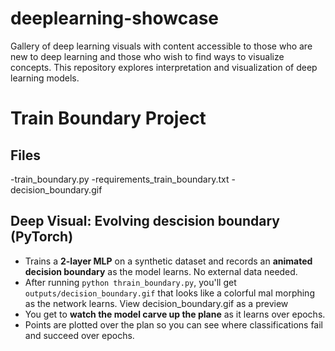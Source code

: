 # deeplearning-showcase
Gallery of deep learning visuals with content accessible to those who are new to deep learning and those who wish to find ways to visualize concepts. This repository explores interpretation and visualization of deep learning models.

# Train Boundary Project
## Files
-train_boundary.py
-requirements_train_boundary.txt
-decision_boundary.gif
## Deep Visual: Evolving descision boundary (PyTorch)
- Trains a **2-layer MLP** on a synthetic dataset and records an **animated decision boundary** as the model learns. No external data needed.
- After running `python thrain_boundary.py`, you'll get `outputs/decision_boundary.gif` that looks like a colorful mal morphing as the network learns. View decision_boundary.gif as a preview
- You get to **watch the model carve up the plane** as it learns over epochs.
- Points are plotted over the plan so you can see where classifications fail and succeed over epochs.
  
